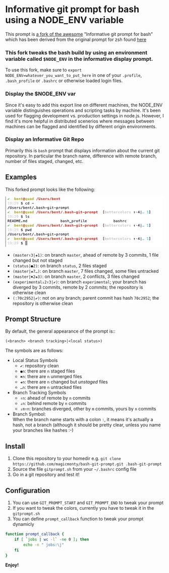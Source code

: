 # Informative git prompt for bash using a NODE_ENV variable

This prompt is [a fork of the awesome](https://github.com/magicmonty/bash-git-prompt) "Informative git prompt for bash" which has been derived from the original prompt for zsh found [here](https://github.com/olivierverdier/zsh-git-prompt)

### This fork tweaks the bash build by using an environment variable called `$NODE_ENV` in the informative display prompt.

To use this fork, make sure to `export NODE_ENV=whatever_you_want_to_put_here` in one of your `.profile`, `.bash_profile` or `.bashrc` or otherwise loaded login files.

### Display the $NODE_ENV var
Since it's easy to add this export line on different machines, the NODE_ENV variable distinguishes operations and scripting tasks by machine. It's been used for flagging development vs. production settings in node.js. However, I find it's more helpful in distributed scenerios where messages between machines can be flagged and identified by different origin environments.

### Display an Informative Git Repo
Primarily this is ``bash`` prompt that displays information about the current git repository. In particular the branch name, difference with remote branch, number of files staged, changed, etc.

## Examples

This forked prompt looks like the following:

![Example prompt](prompt.gif)

* ``(master↑3|✚1)``: on branch ``master``, ahead of remote by 3 commits, 1 file changed but not staged
* ``(status|●2)``: on branch ``status``, 2 files staged
* ``(master|✚7…)``: on branch ``master``, 7 files changed, some files untracked
* ``(master|✖2✚3)``: on branch ``master``, 2 conflicts, 3 files changed
* ``(experimental↓2↑3|✔)``: on branch ``experimental``; your branch has diverged by 3 commits, remote by 2 commits; the repository is otherwise clean
* ``(:70c2952|✔)``: not on any branch; parent commit has hash ``70c2952``; the repository is otherwise clean

##  Prompt Structure

By default, the general appearance of the prompt is::

    (<branch> <branch tracking>|<local status>)

The symbols are as follows:

- Local Status Symbols
  - ``✔``: repository clean
  - ``●n``: there are ``n`` staged files
  - ``✖n``: there are ``n`` unmerged files
  - ``✚n``: there are ``n`` changed but *unstaged* files
  - ``…n``: there are ``n`` untracked files
- Branch Tracking Symbols
  - ``↑n``: ahead of remote by ``n`` commits
  - ``↓n``: behind remote by ``n`` commits
  - ``↓m↑n``: branches diverged, other by ``m`` commits, yours by ``n`` commits
- Branch Symbol:<br />
  	When the branch name starts with a colon ``:``, it means it's actually a hash, not a branch (although it should be pretty clear, unless you name your branches like hashes :-)

## Install

1. Clone this repository to your homedir
   e.g. ``git clone https://github.com/magicmonty/bash-git-prompt.git .bash-git-prompt``
2. Source the file ``gitprompt.sh`` from your ``~/.bashrc`` config file
3. Go in a git repository and test it!

## Configuration

1. You can use ``GIT_PROMPT_START`` and ``GIT_PROMPT_END`` to tweak your prompt
2. If you want to tweak the colors,
   currently you have to tweak it in the ``gitprompt.sh``
3. You can define ``prompt_callback`` function to tweak your prompt dynamicly

```sh
function prompt_callback {
    if [ `jobs | wc -l` -ne 0 ]; then
        echo -n " jobs:\j"
    fi
}
```

**Enjoy!**

[blog post]: http://sebastiancelis.com/2009/nov/16/zsh-prompt-git-users/
